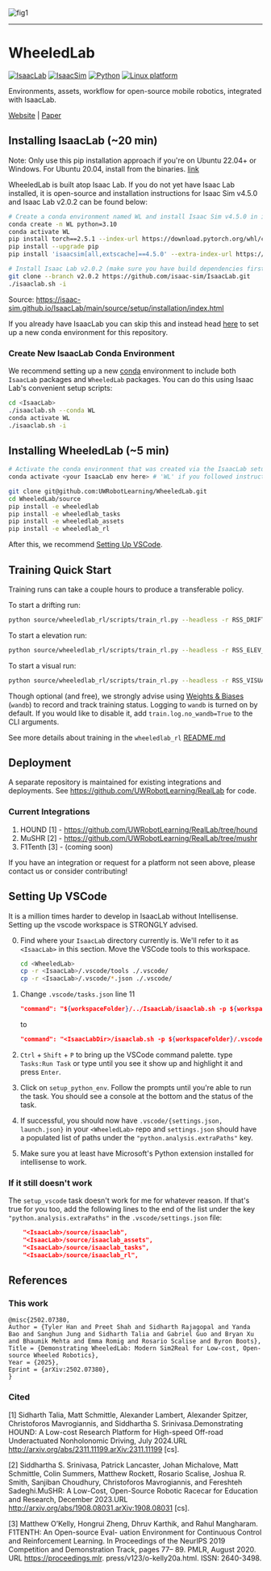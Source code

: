 <img src="docs/media/fig1.png" alt="fig1" />

---

# WheeledLab

[![IsaacLab](https://img.shields.io/badge/IsaacLab-2.0.2-silver.svg)](https://isaac-sim.github.io/IsaacLab/v2.0.0/)
[![IsaacSim](https://img.shields.io/badge/IsaacSim-4.5.0-silver.svg)](https://docs.isaacsim.omniverse.nvidia.com/latest/index.html)
[![Python](https://img.shields.io/badge/python-3.10-blue.svg)](https://docs.python.org/3/whatsnew/3.10.html)
[![Linux platform](https://img.shields.io/badge/platform-linux--64-orange.svg)](https://releases.ubuntu.com/20.04/)

Environments, assets, workflow for open-source mobile robotics, integrated with IsaacLab.

[Website](https://uwrobotlearning.github.io/WheeledLab/) | [Paper](https://arxiv.org/abs/2502.07380)

## Installing IsaacLab (~20 min)

Note: Only use this pip installation approach if you're on Ubuntu 22.04+ or Windows. For Ubuntu 20.04, install from the binaries. [link](https://isaac-sim.github.io/IsaacLab/main/source/setup/installation/index.html)

WheeledLab is built atop Isaac Lab. If you do not yet have Isaac Lab installed, it is open-source and installation instructions for Isaac Sim v4.5.0 and Isaac Lab v2.0.2 can be found below:

```bash
# Create a conda environment named WL and install Isaac Sim v4.5.0 in it:
conda create -n WL python=3.10
conda activate WL
pip install torch==2.5.1 --index-url https://download.pytorch.org/whl/cu121 # Or `pip install torch==2.5.1 --index-url https://download.pytorch.org/whl/cu118` for CUDA 11
pip install --upgrade pip
pip install 'isaacsim[all,extscache]==4.5.0' --extra-index-url https://pypi.nvidia.com

# Install Isaac Lab v2.0.2 (make sure you have build dependencies first, e.g. `sudo apt install cmake build-essential` on ubuntu)
git clone --branch v2.0.2 https://github.com/isaac-sim/IsaacLab.git
./isaaclab.sh -i
```

Source: https://isaac-sim.github.io/IsaacLab/main/source/setup/installation/index.html

If you already have IsaacLab you can skip this and instead head [here](#create-new-isaaclab-conda-environment) to set up a new conda environment for this repository.

### Create New IsaacLab Conda Environment

We recommend setting up a new [conda](https://docs.conda.io/projects/conda/en/stable/user-guide/install/index.html) environment to include both `IsaacLab` packages and `WheeledLab` packages. You can do this using Isaac Lab's convenient setup scripts:

```bash
cd <IsaacLab>
./isaaclab.sh --conda WL
conda activate WL
./isaaclab.sh -i
```

## Installing WheeledLab (~5 min)

```bash
# Activate the conda environment that was created via the IsaacLab setup.
conda activate <your IsaacLab env here> # 'WL' if you followed instructions above

git clone git@github.com:UWRobotLearning/WheeledLab.git
cd WheeledLab/source
pip install -e wheeledlab
pip install -e wheeledlab_tasks
pip install -e wheeledlab_assets
pip install -e wheeledlab_rl
```

After this, we recommend [Setting Up VSCode](https://github.com/UWRobotLearning/WheeledLab?tab=readme-ov-file#training-quick-start).

## Training Quick Start

Training runs can take a couple hours to produce a transferable policy.

To start a drifting run:

```bash
python source/wheeledlab_rl/scripts/train_rl.py --headless -r RSS_DRIFT_CONFIG
```

To start a elevation run:

```bash
python source/wheeledlab_rl/scripts/train_rl.py --headless -r RSS_ELEV_CONFIG
```

To start a visual run:

```bash
python source/wheeledlab_rl/scripts/train_rl.py --headless -r RSS_VISUAL_CONFIG
```

Though optional (and free), we strongly advise using [Weights & Biases](https://wandb.ai/site/) (`wandb`) to record and track training status. Logging to `wandb` is turned on by default. If you would like to disable it, add `train.log.no_wandb=True` to the CLI arguments.

See more details about training in the `wheeledlab_rl` [README.md](source/wheeledlab_rl/docs/README.md)

## Deployment

A separate repository is maintained for existing integrations and deployments. See https://github.com/UWRobotLearning/RealLab for code.

### Current Integrations

1. HOUND [1] - https://github.com/UWRobotLearning/RealLab/tree/hound
2. MuSHR [2] - https://github.com/UWRobotLearning/RealLab/tree/mushr
3. F1Tenth [3] - (coming soon)

If you have an integration or request for a platform not seen above, please contact us or consider contributing!

## Setting Up VSCode

It is a million times harder to develop in IsaacLab without Intellisense. Setting up the vscode workspace is
STRONGLY advised.

0. Find where your `IsaacLab` directory currently is. We'll refer to it as `<IsaacLab>` in this section. Move the VSCode tools to this workspace.

   ```bash
   cd <WheeledLab>
   cp -r <IsaacLab>/.vscode/tools ./.vscode/
   cp -r <IsaacLab>/.vscode/*.json ./.vscode/
   ```

1. Change `.vscode/tasks.json` line 11

   ```json
   "command": "${workspaceFolder}/../IsaacLab/isaaclab.sh -p ${workspaceFolder}/.vscode/tools/setup_vscode.py"
   ```

   to

   ```json
   "command": "<IsaacLabDir>/isaaclab.sh -p ${workspaceFolder}/.vscode/tools/setup_vscode.py"
   ```

2. `Ctrl` + `Shift` + `P` to bring up the VSCode command palette. type `Tasks:Run Task` or type until you see it show up and highlight it and press `Enter`.
3. Click on `setup_python_env`. Follow the prompts until you're able to run the task. You should see a console at the bottom and the status of the task.
4. If successful, you should now have `.vscode/{settings.json, launch.json}` in your `<WheeledLab>` repo and `settings.json` should have a populated list of paths under the `"python.analysis.extraPaths"` key.
5. Make sure you at least have Microsoft's Python extension installed for intellisense to work. 

### If it still doesn't work

The `setup_vscode` task doesn't work for me for whatever reason. If that's true for you too, add the following lines to the end of the list under the key `"python.analysis.extraPaths"` in the `.vscode/settings.json` file:

```json
    "<IsaacLab>/source/isaaclab",
    "<IsaacLab>/source/isaaclab_assets",
    "<IsaacLab>/source/isaaclab_tasks",
    "<IsaacLab>/source/isaaclab_rl",
```

## References

### This work

```
@misc{2502.07380,
Author = {Tyler Han and Preet Shah and Sidharth Rajagopal and Yanda Bao and Sanghun Jung and Sidharth Talia and Gabriel Guo and Bryan Xu and Bhaumik Mehta and Emma Romig and Rosario Scalise and Byron Boots},
Title = {Demonstrating WheeledLab: Modern Sim2Real for Low-cost, Open-source Wheeled Robotics},
Year = {2025},
Eprint = {arXiv:2502.07380},
}
```

### Cited

[1] Sidharth Talia, Matt Schmittle, Alexander Lambert, Alexander Spitzer, Christoforos Mavrogiannis, and Siddhartha S. Srinivasa.Demonstrating HOUND: A Low-cost Research Platform for High-speed Off-road Underactuated Nonholonomic Driving, July 2024.URL http://arxiv.org/abs/2311.11199.arXiv:2311.11199 [cs].

[2] Siddhartha S. Srinivasa, Patrick Lancaster, Johan Michalove, Matt Schmittle, Colin Summers, Matthew Rockett, Rosario Scalise, Joshua R. Smith, Sanjiban Choudhury, Christoforos Mavrogiannis, and Fereshteh Sadeghi.MuSHR: A Low-Cost, Open-Source Robotic Racecar for Education and Research, December 2023.URL http://arxiv.org/abs/1908.08031.arXiv:1908.08031 [cs].

[3] Matthew O’Kelly, Hongrui Zheng, Dhruv Karthik, and Rahul Mangharam. F1TENTH: An Open-source Eval- uation Environment for Continuous Control and Reinforcement Learning. In Proceedings of the NeurIPS 2019 Competition and Demonstration Track, pages 77– 89. PMLR, August 2020. URL https://proceedings.mlr. press/v123/o-kelly20a.html. ISSN: 2640-3498.
